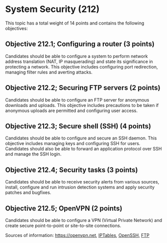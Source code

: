 # System Security (212)

This topic has a total weight of 14 points and contains the following
objectives:

##  Objective 212.1; Configuring a router (3 points)

Candidates should be able to configure a system to perform network
    address translation (NAT, IP masquerading) and state its
    significance in protecting a network. This objective includes
    configuring port redirection, managing filter rules and averting
    attacks.

##  Objective 212.2; Securing FTP servers (2 points)

Candidates should be able to configure an FTP server for anonymous
    downloads and uploads. This objective includes precautions to be
    taken if anonymous uploads are permitted and configuring user
    access.

##  Objective 212.3; Secure shell (SSH) (4 points)

Candidates should be able to configure and secure an SSH daemon.
    This objective includes managing keys and configuring SSH for users.
    Candidates should also be able to forward an application protocol
    over SSH and manage the SSH login.

##  Objective 212.4; Security tasks (3 points)

Candidates should be able to receive security alerts from various
    sources, install, configure and run intrusion detection systems and
    apply security patches and bugfixes.

##  Objective 212.5; OpenVPN (2 points)

Candidates should be able to configure a VPN (Virtual Private
    Network) and create secure point-to-point or site-to-site
    connections.

Sources of information: <https://openvpn.net>,
[IPTables](https://wiki.archlinux.org/index.php/iptables),
[OpenSSH](http://www.openssh.com/),
[FTP](http://slacksite.com/other/ftp.html)

